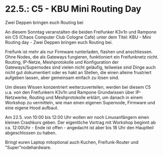 # 22.5.: C5 - KBU Mini Routing Day 
Zwei Deppen bringen euch Routing bei

An diesem Sonntag veranstalten die beiden Freifunker K3v1n und Rampone ein C5 (Chaos Computer Club Cologne Cafe) unter dem Titel: KBU - Mini Routing day - Zwei Deppen bringen euch Routing bei.

Freifunk ist mehr als nur Firmware runterladen, flashen und anschliessen. Ohne Nodes, die als Gateways fungieren, funktioniert ein Freifunknetz nicht. Routing, IP-Netze, Meshprotokolle und Konfiguration der Gateways/Supernodes sind vielen nicht geläufig, teilweise sind Dinge auch nicht gut dokumentiert oder es hakt an Stellen, die einen alleine frustriert aufgeben lassen, aber gemeinsam einfach zu lösen sind.

Um dieses Wissen konzentriert weiterzuverteilen, werden bei diesem C5 u.a. von den Freifunkern K3v1n und Rampone Grundwissen über IP-Netzwerke, Routing und Meshprotokolle erklärt, um danach in einem Workshop zu vermitteln, wie man einen eigenen Supernode, Firmware und eine eigene Hood aufbaut.

Am 22.5. von 10:00 bis 12:00 Uhr wollen wir noch Linuxanfängern einen kleinen Crashkurs geben. 
Der eigentliche Vortrag mit Workshop beginnt ab ca. 12:00Uhr - Ende ist offen -  angedacht ist aber bis 18 Uhr den Hauptteil abgeschlossen zu haben. 

Bringt euren Laptop mitoptional auch Kuchen, Freifunk-Router und "Super"nodehardware.
